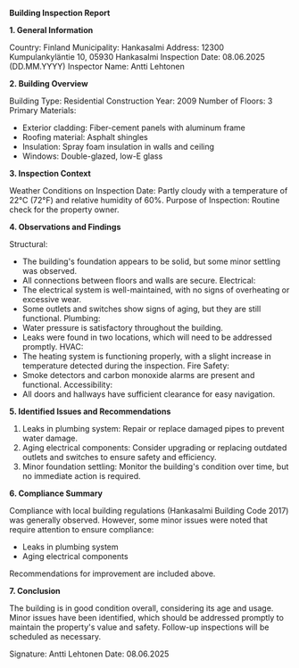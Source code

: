 **Building Inspection Report**

**1. General Information**

Country: Finland
Municipality: Hankasalmi
Address: 12300 Kumpulankyläntie 10, 05930 Hankasalmi
Inspection Date: 08.06.2025 (DD.MM.YYYY)
Inspector Name: Antti Lehtonen

**2. Building Overview**

Building Type: Residential
Construction Year: 2009
Number of Floors: 3
Primary Materials:
- Exterior cladding: Fiber-cement panels with aluminum frame
- Roofing material: Asphalt shingles
- Insulation: Spray foam insulation in walls and ceiling
- Windows: Double-glazed, low-E glass

**3. Inspection Context**

Weather Conditions on Inspection Date: Partly cloudy with a temperature of 22°C (72°F) and relative humidity of 60%.
Purpose of Inspection: Routine check for the property owner.

**4. Observations and Findings**

Structural:
- The building's foundation appears to be solid, but some minor settling was observed.
- All connections between floors and walls are secure.
Electrical:
- The electrical system is well-maintained, with no signs of overheating or excessive wear.
- Some outlets and switches show signs of aging, but they are still functional.
Plumbing:
- Water pressure is satisfactory throughout the building.
- Leaks were found in two locations, which will need to be addressed promptly.
HVAC:
- The heating system is functioning properly, with a slight increase in temperature detected during the inspection.
Fire Safety:
- Smoke detectors and carbon monoxide alarms are present and functional.
Accessibility:
- All doors and hallways have sufficient clearance for easy navigation.

**5. Identified Issues and Recommendations**

1. Leaks in plumbing system: Repair or replace damaged pipes to prevent water damage.
2. Aging electrical components: Consider upgrading or replacing outdated outlets and switches to ensure safety and efficiency.
3. Minor foundation settling: Monitor the building's condition over time, but no immediate action is required.

**6. Compliance Summary**

Compliance with local building regulations (Hankasalmi Building Code 2017) was generally observed. However, some minor issues were noted that require attention to ensure compliance:

* Leaks in plumbing system
* Aging electrical components

Recommendations for improvement are included above.

**7. Conclusion**

The building is in good condition overall, considering its age and usage. Minor issues have been identified, which should be addressed promptly to maintain the property's value and safety. Follow-up inspections will be scheduled as necessary.

Signature: Antti Lehtonen
Date: 08.06.2025